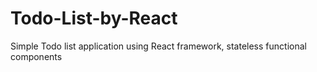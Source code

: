 # Todo-List-by-React
Simple Todo list application using React framework, stateless functional components

